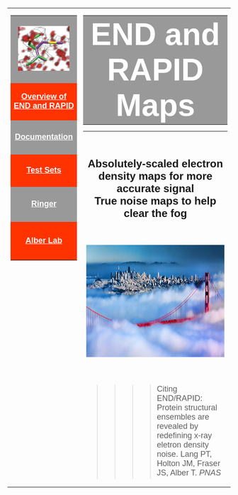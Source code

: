 <HTML>
<head>
<title>END/RAPID</title>
<style type="text/css">
<!--
.style1 {font-family: Arial, Helvetica, sans-serif; font-weight: bold; 
font-size: 18px; 
color: #FFF;}
.style2 {
	font-family: Arial, Helvetica, sans-serif;
	font-size: 70px;
	color: #FFFFFF;
	font-weight: bold;
}
-->
</style>
<style type="text/css">
.style10 {
	font-size: 18px;
	font-family: Arial, Helvetica, sans-serif;
	font-weight: bold;
}
.style11 {
	font-size: 18px;
	font-family: Arial, Helvetica, sans-serif;
}
.style1 a {
	color: #FFF;
}
.style12 {
	font-size: 24px;
}
</style>

</head>
<body>
<table width="990" border="0">
  <tr>
    <td width="200" valign="top">
	<table valign="center" align="center" border="0" width="200">
      <tr>
        <td width="226" height="147" bgcolor="#999999"><div align="center"><a href="end.rapid.htm"><img src="jpg/map.jpg" width="116" height="101"></a></div></td>
      </tr>
      <tr>
        <td height="79" bgcolor="#FF3300"><div align="center"><a href="end.rapid/Documentation/end.rapid.Manual.htm#OverviewofEndRapid" class="style1">Overview of<br>END and RAPID</a> </div></td>
      </tr>
      <tr>
        <td height="71" bgcolor="#999999"><div align="center"><a href="end.rapid/Documentation/documentation.htm" class="style1">Documentation</a></div></td>
      </tr>
      <tr>
        <td height="68" bgcolor="#FF3300"><div align="center"><a href="end.rapid/TestSets/testSets.htm" class="style1">Test Sets</a></div></td>
      </tr>
       <td height="74" bgcolor="#999999"><div align="center"><a href="http://bl831.als.lbl.gov/ringer/ringer.htm" class="style1">Ringer</a></div></td>
       </tr>
      <tr>
        <td height="81" bgcolor="#FF3300"><div align="center"><a href="https://academictree.org/chemistry/peopleinfo.php?pid=62703" class="style1">Alber Lab </a></div></td>
      </tr>
    </table>	
    </td>
    <td width="779" valign="top">
	<table width="845" valign="top" border="0">
      <tr>
        <td width="839" height="146" bordercolor="#999999" bgcolor="#999999"><div align="center" class="style2">END and RAPID Maps</div></td>
      </tr>
    </table>
	<!-- InstanceBeginEditable name="EditRegion1" --><table width="834" height="785" border="0" >
        <tr>
          <td width="828" height="781" align="center" valign="top"><p class="style10">&nbsp;</p>
            <p class="style10"><span class="style10"><span class="style12">Absolutely-scaled electron density maps for more accurate signal<br>
            True noise maps to help clear the fog</span></span></p>
            <p class="style10">&nbsp;</p>
          <p class="style10"><img src="jpg/ggb.jpg" width="770" height="253"></p>
          <p class="style10">&nbsp;</p>
          <blockquote>
            <blockquote>
              <blockquote>
                <blockquote>
                  <p align="left" class="style11">Citing END/RAPID: Protein structural ensembles are revealed by redefining x-ray eletron density noise.&nbsp;Lang PT, Holton JM, Fraser JS, Alber T. <em>PNAS USA</em>. <b>111</b> 237-247</p>
                </blockquote>
              </blockquote>
            </blockquote>
        </blockquote>
          <p class="style10">&nbsp;</p></td>
        </tr>
      </table>
	  <!-- InstanceEndEditable --></td>
  </tr>
</table>
</body>
<!-- InstanceEnd --></html>


